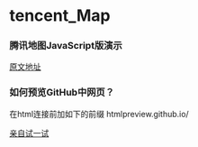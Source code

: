 # tencent_Map

### 腾讯地图JavaScript版演示

[原文地址](http://lbs.qq.com/javascript_v2/demo.html)



### 如何预览GitHub中网页？

在html连接前加如下的前缀
<span>htmlpreview.github.io/</span>

[亲自试一试](http://htmlpreview.github.io/?https://github.com/f981545521/tencent_Map/blob/master/鼠标移动获取中心坐标.html)
